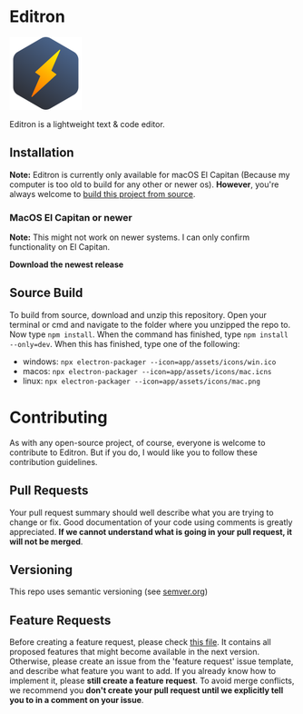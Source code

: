 # Editron
![img](app/assets/icons/logo64.svg)

Editron is a lightweight text & code editor.

## Installation
**Note:** Editron is currently only available for macOS El Capitan (Because my computer is too old to build for any other or newer os). **However**, you're always welcome to [build this project from source](#source-build).

### MacOS El Capitan or newer
**Note:** This might not work on newer systems. I can only confirm functionality on El Capitan.

**Download the newest release**

## Source Build
To build from source, download and unzip this repository. Open your terminal or cmd and navigate to the folder where you unzipped the repo to. Now type ```npm install```. When the command has finished, type ```npm install --only=dev```. When this has finished, type one of the following:
- windows: ```npx electron-packager --icon=app/assets/icons/win.ico```
- macos: ```npx electron-packager --icon=app/assets/icons/mac.icns```
- linux: ```npx electron-packager --icon=app/assets/icons/mac.png```

# Contributing
As with any open-source project, of course, everyone is welcome to contribute to Editron. But if you do, I would like you to follow these contribution guidelines.

## Pull Requests
Your pull request summary should well describe what you are trying to change or fix. Good documentation of your code using comments is greatly appreciated. **If we cannot understand what is going in your pull request, it will not be merged**.

## Versioning
This repo uses semantic versioning (see [semver.org](https://semver.org))

## Feature Requests
Before creating a feature request, please check [this file](https://github.com/codemaster138/editron/blob/master/changelogs/v.next-proposed.md). It contains all proposed features that might become available in the next version. Otherwise, please create an issue from the 'feature request' issue template, and describe what feature you want to add. If you already know how to implement it, please **still create a feature request**. To avoid merge conflicts, we recommend you **don't create your pull request until we explicitly tell you to in a comment on your issue**.